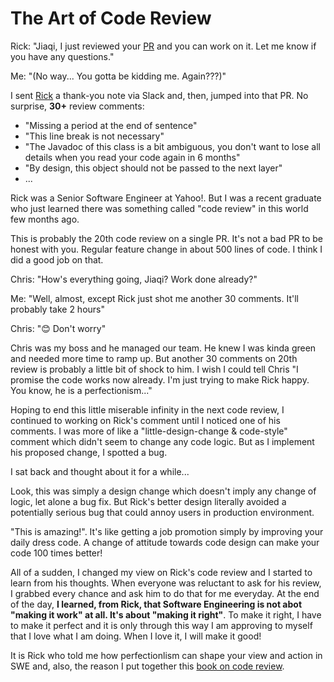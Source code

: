 The Art of Code Review
======================

Rick: "Jiaqi, I just reviewed your [PR](https://docs.github.com/en/pull-requests/collaborating-with-pull-requests/proposing-changes-to-your-work-with-pull-requests/about-pull-requests) and you can work on it. Let me know if you have any questions."

Me: "(No way... You gotta be kidding me. Again???)"

I sent [Rick](https://github.com/cdeszaq) a thank-you note via Slack and, then, jumped into that PR. No surprise,
**30+** review comments:

* "Missing a period at the end of sentence"
* "This line break is not necessary"
* "The Javadoc of this class is a bit ambiguous, you don't want to lose all details when you read your code again in 6
  months"
* "By design, this object should not be passed to the next layer"
* ...

Rick was a Senior Software Engineer at Yahoo!. But I was a recent graduate who just learned there was something called
"code review" in this world few months ago.

This is probably the 20th code review on a single PR. It's not a bad PR to be honest with you. Regular feature
change in about 500 lines of code. I think I did a good job on that.

Chris: "How's everything going, Jiaqi? Work done already?"

Me: "Well, almost, except Rick just shot me another 30 comments. It'll probably take 2 hours"

Chris: "😊 Don't worry" 

Chris was my boss and he managed our team. He knew I was kinda green and needed more time to ramp up. But another 30 
comments on 20th review is probably a little bit of shock to him. I wish I could tell Chris "I promise the code works now 
already. I'm just trying to make Rick happy. You know, he is a perfectionism..."

Hoping to end this little miserable infinity in the next code review, I continued to working on Rick's comment until I
noticed one of his comments. I was more of like a "little-design-change & code-style" comment which didn't seem to
change any code logic. But as I implement his proposed change, I spotted a bug.

I sat back and thought about it for a while...

Look, this was simply a design change which doesn't imply any change of logic, let alone a bug fix. But Rick's better 
design literally avoided a potentially serious bug that could annoy users in production environment. 

"This is amazing!". It's like getting a job promotion simply by improving your daily dress code. A change of attitude 
towards code design can make your code 100 times better!

All of a sudden, I changed my view on Rick's code review and I started to learn from his thoughts. When everyone was 
reluctant to ask for his review, I grabbed every chance and ask him to do that for me everyday. At the end of the day,
**I learned, from Rick, that Software Engineering is not abot "making it work" at all. It's about "making it right"**.
To make it right, I have to make it perfect and it is only through this way I am approving to myself that I love what I
am doing. When I love it, I will make it good!

It is Rick who told me how perfectionlism can shape your view and action in SWE and, also, the reason I put together
this [book on code review](./main.pdf). 
